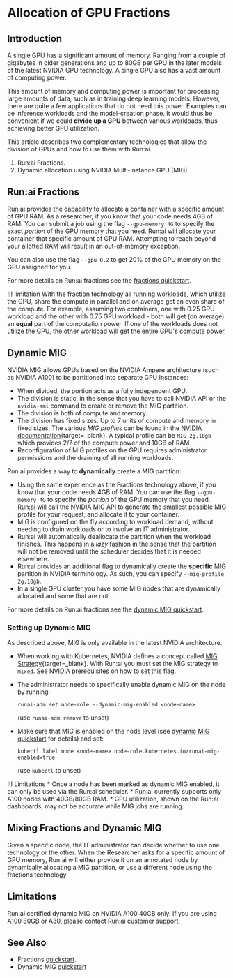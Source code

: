 # Allocation of GPU Fractions

##  Introduction

A single GPU has a significant amount of memory. Ranging from a couple of gigabytes in older generations and up to 80GB per GPU in the later models of the latest NVIDIA GPU technology. A single GPU also has a vast amount of computing power. 

This amount of memory and computing power is important for processing large amounts of data, such as in training deep learning models. However, there are quite a few applications that do not need this power. Examples can be inference workloads and the model-creation phase. It would thus be convenient if we could __divide up a GPU__ between various workloads, thus achieving better GPU utilization. 

This article describes two complementary technologies that allow the division of GPUs and how to use them with Run:ai.

1. Run:ai Fractions. 
2. Dynamic allocation using NVIDIA Multi-instance GPU (MIG)


## Run:ai Fractions

Run:ai provides the capability to allocate a container with a specific amount of GPU RAM. As a researcher, if you know that your code needs 4GB of RAM. You can submit a job using the flag `--gpu-memory 4G` to specify the exact _portion_ of the GPU memory that you need. Run:ai will allocate your container that specific amount of GPU RAM. Attempting to reach beyond your allotted RAM will result in an out-of-memory exception. 

You can also use the flag `--gpu 0.2` to get 20% of the GPU memory on the GPU assigned for you. 

For more details on Run:ai fractions see the [fractions quickstart](../Walkthroughs/walkthrough-fractions.md).


!!! limitation
    With the fraction technology all running workloads, which utilize the GPU, share the compute in parallel and on average get an even share of the compute. For example, assuming two containers, one with 0.25 GPU workload and the other with 0.75 GPU workload - both will get (on average) an __equal__ part of the computation power. If one of the workloads does not utilize the GPU, the other workload will get the entire GPU's compute power.

## Dynamic MIG

NVIDIA MIG allows GPUs based on the NVIDIA Ampere architecture (such as NVIDIA A100) to be partitioned into separate GPU Instances:

* When divided, the portion acts as a fully independent GPU.
* The division is static, in the sense that you have to call NVIDIA API or the `nvidia-smi` command to create or remove the MIG partition. 
* The division is both of compute and memory.
* The division has fixed sizes.  Up to 7 units of compute and memory in fixed sizes. The various _MIG profiles_ can be found in the [NVIDIA documentation](https://docs.nvidia.com/datacenter/tesla/mig-user-guide/){target=_blank}. A typical profile can be `MIG 2g.10gb` which provides 2/7 of the compute power and 10GB of RAM
* Reconfiguration of MIG profiles on the GPU requires administrator permissions and the draining of all running workloads. 


Run:ai provides a way to __dynamically__ create a MIG partition:

* Using the same experience as the Fractions technology above, if you know that your code needs 4GB of RAM. You can use the flag `--gpu-memory 4G` to specify the _portion_ of the GPU memory that you need. Run:ai will call the NVIDIA MIG API to generate the smallest possible MIG profile for your request, and allocate it to your container. 
* MIG is configured on the fly according to workload demand, without needing to drain workloads or to involve an IT administrator.
* Run:ai will automatically deallocate the partition when the workload finishes. This happens in a _lazy_ fashion in the sense that the partition will not be removed until the scheduler decides that it is needed elsewhere. 
* Run:ai provides an additional flag to dynamically create the __specific__ MIG partition in NVIDIA terminology. As such, you can specify `--mig-profile 2g.10gb`.  
* In a single GPU cluster you have some MIG nodes that are dynamically allocated and some that are not.

For more details on Run:ai fractions see the [dynamic MIG quickstart](../Walkthroughs/quickstart-mig.md).


### Setting up Dynamic MIG

As described above, MIG is only available in the latest NVIDIA architecture. 

* When working with Kubernetes, NVIDIA defines a concept called [MIG Strategy](https://docs.nvidia.com/datacenter/cloud-native/kubernetes/mig-k8s.html#mig-strategies){target=_blank}. With Run:ai you must set the MIG strategy to `mixed`. See [NVIDIA prerequisites](../../admin/runai-setup/cluster-setup/cluster-prerequisites.md#nvidia) on how to set this flag. 
* The administrator needs to specifically enable dynamic MIG on the node by running: 
    
    ```
    runai-adm set node-role --dynamic-mig-enabled <node-name>
    ```
    (use `runai-adm remove` to unset)


* Make sure that MIG is enabled on the node level (see [dynamic MIG quickstart](../Walkthroughs/quickstart-mig.md) for details) and set:
    ```
    kubectl label node <node-name> node-role.kubernetes.io/runai-mig-enabled=true
    ```
   (use `kubectl` to unset)

!!! Limitations
    * Once a node has been marked as dynamic MIG enabled, it can only be used via the Run:ai scheduler.
    * Run:ai currently supports only A100 nodes with 40GB/80GB RAM.
    * GPU utilization, shown on the Run:ai dashboards, may not be accurate while MIG jobs are running.

## Mixing Fractions and Dynamic MIG

Given a specific node, the IT administrator can decide whether to use one technology or the other. When the Researcher asks for a specific amount of GPU memory, Run:ai will either provide it on an annotated node by dynamically allocating a MIG partition, or use a different node using the fractions technology.

## Limitations

Run:ai certified dynamic MIG on NVIDIA A100 40GB only. If you are using A100 80GB or A30, please contact Run:ai customer support.

## See Also

* Fractions [quickstart](../Walkthroughs/walkthrough-fractions.md).
* Dynamic MIG [quickstart](../Walkthroughs/quickstart-mig.md)

